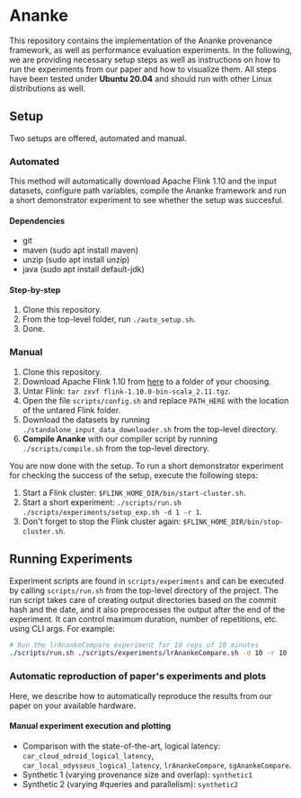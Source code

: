 # Ananke

This repository contains the implementation of the Ananke provenance framework, as well as performance evaluation experiments.
In the following, we are providing necessary setup steps as well as instructions on how to run the experiments from our paper and how to visualize them.
All steps have been tested under **Ubuntu 20.04** and should run with other Linux distributions as well.

## Setup

Two setups are offered, automated and manual.

### Automated

This method will automatically download Apache Flink 1.10 and the input datasets, configure path variables, compile the Ananke framework and run a short demonstrator experiment to see whether the setup was succesful.

#### Dependencies

- git
- maven (sudo apt install maven) 
- unzip (sudo apt install unzip) 
- java (sudo apt install default-jdk) 

#### Step-by-step

1. Clone this repository.
2. From the top-level folder, run `./auto_setup.sh`.
3. Done.

### Manual

1. Clone this repository.
2. Download Apache Flink 1.10 from [here](https://archive.apache.org/dist/flink/flink-1.10.0/flink-1.10.0-bin-scala_2.11.tgz) to a folder of your choosing.
3. Untar Flink: `tar zxvf flink-1.10.0-bin-scala_2.11.tgz`.
4. Open the file `scripts/config.sh` and replace `PATH_HERE` with the location of the untared Flink folder.
5. Download the datasets by running `./standalone_input_data_downloader.sh` from the top-level directory.
6. **Compile Ananke** with our compiler script by running `./scripts/compile.sh` from the top-level directory. 

You are now done with the setup. To run a short demonstrator experiment for checking the success of the setup, execute the following steps:

1. Start a Flink cluster: `$FLINK_HOME_DIR/bin/start-cluster.sh`.
2. Start a short experiment: `./scripts/run.sh ./scripts/experiments/setup_exp.sh -d 1 -r 1`.
3. Don't forget to stop the Flink cluster again: `$FLINK_HOME_DIR/bin/stop-cluster.sh`.

## Running Experiments

Experiment scripts are found in `scripts/experiments` and can be executed by calling `scripts/run.sh` from the top-level directory of the project. The run script takes care of creating output directories based on the commit hash and the date, and it also preprocesses the output after the end of the experiment. It can control maximum duration, number of repetitions, etc. using CLI args. For example:

```bash
# Run the lrAnankeCompare experiment for 10 reps of 10 minutes
./scripts/run.sh ./scripts/experiments/lrAnankeCompare.sh -d 10 -r 10
```

### Automatic reproduction of paper's experiments and plots

Here, we describe how to automatically reproduce the results from our paper on your available hardware.

#### Manual experiment execution and plotting

- Comparison with the state-of-the-art, logical latency: `car_cloud_odroid_logical_latency`, `car_local_odysseus_logical_latency`, `lrAnankeCompare`, `sgAnankeCompare`.
- Synthetic 1 (varying provenance size and overlap): `synthetic1`
- Synthetic 2 (varying #queries and parallelism): `synthetic2`
